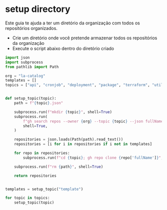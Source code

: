 # setup directory
Este guia te ajuda a ter um diretório da organização com todos os repositórios organizados.  

- Crie um diretório onde você pretende armazenar todos os repositórios da organização
- Execute o script abaixo dentro do diretório criado

```python
import json
import subprocess
from pathlib import Path

org = "la-catalog"
templates = []
topics = ["api", "cronjob", "deployment", "package", "terraform", "utility"]


def setup_topic(topic):
    path = f"{topic}.json"

    subprocess.run(f"mkdir {topic}", shell=True)
    subprocess.run(
        f"gh search repos --owner {org} --topic {topic} --json fullName > {path}",
        shell=True,
    )

    repositories = json.loads(Path(path).read_text())
    repositories = [i for i in repositories if i not in templates]

    for repo in repositories:
        subprocess.run(f"cd {topic}; gh repo clone {repo['fullName']}", shell=True)

    subprocess.run(f"rm {path}", shell=True)

    return repositories


templates = setup_topic("template")

for topic in topics:
    setup_topic(topic)
```
